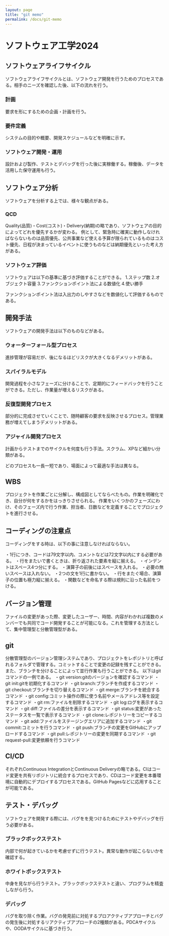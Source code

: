 ```yaml
---
layout: page
title: "git memo"
permalink: /docs/git-memo
---
```


# ソフトウェア工学2024

## ソフトウェアライフサイクル
ソフトウェアライフサイクルとは、ソフトウェア開発を行うためのプロセスである。相手のニーズを確認した後、以下の流れを行う。

### 計画
要求を形にするための企画・計画を行う。

### 要件定義
システムの目的や概要、開発スケジュールなどを明確に示す。

### ソフトウェア開発・運用
設計および製作、テストとデバッグを行った後に実稼働する。稼働後、データを活用した保守運用も行う。

## ソフトウェア分析
ソフトウェアを分析する上では、様々な観点がある。

### QCD
Quality(品質)・Cost(コスト)・Delivery(納期)の略であり、ソフトウェアの目的によってどれを優先するかが変わる。
例として、緊急時に確実に動作しなければならないものは品質優先、公共事業など使える予算が限られているものはコスト優先、日程が決まっているイベントに使うものなどは納期優先といった考え方がある。

### ソフトウェア評価
ソフトウェアは以下の基準に基づき評価することができる。
1.ステップ数
2.オブジェクト容量
3.ファンクションポイント法による数値化
4.使い勝手

ファンクションポイント法は入出力のしやすさなどを数値化して評価するものである。

## 開発手法
ソフトウェアの開発手法は以下のものなどがある。

### ウォーターフォール型プロセス
進捗管理が容易だが、後になるほどリスクが大きくなるデメリットがある。

### スパイラルモデル
開発過程を小さなフェーズに分けることで、定期的にフィードバックを行うことができる。ただし、作業量が増えるリスクがある。

### 反復型開発プロセス
部分的に完成させていくことで、随時顧客の要求を反映させるプロセス。管理業務が増えてしまうデメリットがある。

### アジャイル開発プロセス
計画からテストまでのサイクルを何度も行う手法。スクラム、XPなど細かい分類がある。

どのプロセスも一長一短であり、場面によって最適な手法は異なる。

## WBS
プロジェクトを作業ごとに分解し、構成図としてならべたもの。作業を明確化でき、自分が何をするかをはっきりさせられる。
作業をいくつかのフェーズにわけ、そのフェーズ内で行う作業、担当者、日数などを定義することでプロジェクトを進行させる。

## コーディングの注意点
コーディングをする時は、以下の事に注意しなければならない。

・1行につき、コードは79文字以内、コメントなどは72文字以内にする必要がある。
・行をまたいで書くときは、折り返された要素を縦に揃える。
・インデントはスペース4つ分にする。
・演算子の前後にはスペースを入れる。
・必要の無いスペースは入れない。
・2つの文を1行に書かない。
・行をまたぐ場合、演算子の位置も極力縦に揃える。
・関数などを命名する際は規則に沿った名前をつける。

## バージョン管理
ファイルの変更があった際、変更したユーザー、時間、内容がわかれば複数のメンバーでも共同でコード開発することが可能になる。これを管理する方法として、集中管理型と分散管理型がある。

## git
分散管理型のバージョン管理システムであり、プロジェクトをレポジトリと呼ばれるフォルダで管理する。コミットすることで変更の記録を残すことができる。また、ブランチを分けることによって並行作業も行うことができる。
以下はgitコマンドの一例である。
・git version:gitのバージョンを確認するコマンド
・git init:gitを初期化するコマンド
・git branch:ブランチを作成するコマンド
・git checkout:ブランチを切り替えるコマンド
・git merge:ブランチを統合するコマンド
・git config:コミット操作の際に使う名前やメールアドレス等を設定するコマンド
・git rm:ファイルを削除するコマンド
・git log:ログを表示するコマンド
・git diff:ファイルの差分を表示するコマンド
・git status:変更があったステータスを一覧で表示するコマンド
・git clone:レポジトリーをコピーするコマンド
・git add:ファイルをステージングエリアに追加するコマンド
・git commit:コミットを行うコマンド
・git push:ブランチの変更をGitHubにアップロードするコマンド
・git pull:レポジトリーの変更を同期するコマンド
・git request-pull:変更依頼を行うコマンド

## CI/CD
それぞれContinuous IntegrationとContinuous Deliveryの略である。CIはコード変更を共有リポジトリに統合するプロセスであり、CDはコード変更を本番環境に自動的にデプロイするプロセスである。GitHub Pagesなどに応用することが可能である。

## テスト・デバッグ
ソフトウェアを開発する際には、バグをを見つけるためにテストやデバッグを行う必要がある。

### ブラックボックステスト
内部で何が起きているかを考慮せずに行うテスト。異常な動作が起こらないかを確認する。

### ホワイトボックステスト
中身を見ながら行うテスト。ブラックボックステストと違い、プログラムを精査しながら行う。

### デバッグ
バグを取り除く作業。バグの発見前に対処するプロアクティブアプローチとバグの発生後に対処するリアクティブアプローチの2種類がある。PDCAサイクルや、OODAサイクルに基づき行う。
